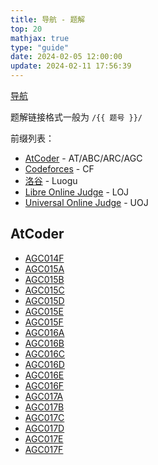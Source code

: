 ```yaml
---
title: 导航 - 题解
top: 20
mathjax: true
type: "guide"
date: 2024-02-05 12:00:00
update: 2024-02-11 17:56:39
---
```


[导航](/guide/)

题解链接格式一般为 `/{{ 题号 }}/`

前缀列表：

- [AtCoder](https://atcoder.jp) - AT/ABC/ARC/AGC
- [Codeforces](https://codeforces.com) - CF
- [洛谷](https://www.luogu.com.cn) - Luogu
- [Libre Online Judge](https://loj.ac) - LOJ
- [Universal Online Judge](https://uoj.ac) - UOJ

## AtCoder

- [AGC014F](/AGC014F/)
- [AGC015A](/AGC015A/)
- [AGC015B](/AGC015B/)
- [AGC015C](/AGC015C/)
- [AGC015D](/AGC015D/)
- [AGC015E](/AGC015E/)
- [AGC015F](/AGC015F/)
- [AGC016A](/AGC016A/)
- [AGC016B](/AGC016B/)
- [AGC016C](/AGC016C/)
- [AGC016D](/AGC016D/)
- [AGC016E](/AGC016E/)
- [AGC016F](/AGC016F/)
- [AGC017A](/AGC017A/)
- [AGC017B](/AGC017B/)
- [AGC017C](/AGC017C/)
- [AGC017D](/AGC017D/)
- [AGC017E](/AGC017E/)
- [AGC017F](/AGC017F/)
